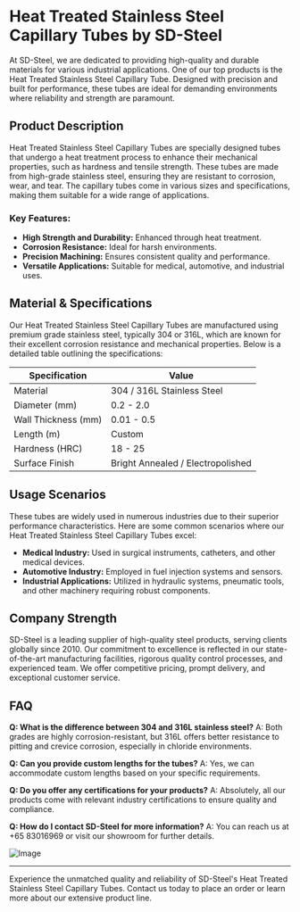 # Heat Treated Stainless Steel Capillary Tubes by SD-Steel

At SD-Steel, we are dedicated to providing high-quality and durable materials for various industrial applications. One of our top products is the Heat Treated Stainless Steel Capillary Tube. Designed with precision and built for performance, these tubes are ideal for demanding environments where reliability and strength are paramount.

## Product Description

Heat Treated Stainless Steel Capillary Tubes are specially designed tubes that undergo a heat treatment process to enhance their mechanical properties, such as hardness and tensile strength. These tubes are made from high-grade stainless steel, ensuring they are resistant to corrosion, wear, and tear. The capillary tubes come in various sizes and specifications, making them suitable for a wide range of applications.

### Key Features:
- **High Strength and Durability:** Enhanced through heat treatment.
- **Corrosion Resistance:** Ideal for harsh environments.
- **Precision Machining:** Ensures consistent quality and performance.
- **Versatile Applications:** Suitable for medical, automotive, and industrial uses.

## Material & Specifications

Our Heat Treated Stainless Steel Capillary Tubes are manufactured using premium grade stainless steel, typically 304 or 316L, which are known for their excellent corrosion resistance and mechanical properties. Below is a detailed table outlining the specifications:

| Specification | Value |
|---------------|-------|
| Material      | 304 / 316L Stainless Steel |
| Diameter (mm) | 0.2 - 2.0 |
| Wall Thickness (mm) | 0.01 - 0.5 |
| Length (m)    | Custom |
| Hardness (HRC) | 18 - 25 |
| Surface Finish | Bright Annealed / Electropolished |

## Usage Scenarios

These tubes are widely used in numerous industries due to their superior performance characteristics. Here are some common scenarios where our Heat Treated Stainless Steel Capillary Tubes excel:

- **Medical Industry:** Used in surgical instruments, catheters, and other medical devices.
- **Automotive Industry:** Employed in fuel injection systems and sensors.
- **Industrial Applications:** Utilized in hydraulic systems, pneumatic tools, and other machinery requiring robust components.

## Company Strength

SD-Steel is a leading supplier of high-quality steel products, serving clients globally since 2010. Our commitment to excellence is reflected in our state-of-the-art manufacturing facilities, rigorous quality control processes, and experienced team. We offer competitive pricing, prompt delivery, and exceptional customer service.

## FAQ

**Q: What is the difference between 304 and 316L stainless steel?**
A: Both grades are highly corrosion-resistant, but 316L offers better resistance to pitting and crevice corrosion, especially in chloride environments.

**Q: Can you provide custom lengths for the tubes?**
A: Yes, we can accommodate custom lengths based on your specific requirements.

**Q: Do you offer any certifications for your products?**
A: Absolutely, all our products come with relevant industry certifications to ensure quality and compliance.

**Q: How do I contact SD-Steel for more information?**
A: You can reach us at +65 83016969 or visit our showroom for further details.

![Image](https://github.com/user-attachments/assets/2567258e-e124-4816-932d-1809bd27ef0b)

---

Experience the unmatched quality and reliability of SD-Steel's Heat Treated Stainless Steel Capillary Tubes. Contact us today to place an order or learn more about our extensive product line.